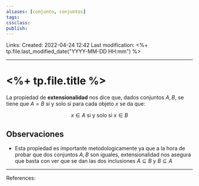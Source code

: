 ```yaml
---
aliases: [conjunto, conjuntos]
tags: 
cssclass: 
publish: 
---
```


Links: 
Created: 2022-04-24 12:42
Last modification: <%+ tp.file.last_modified_date("YYYY-MM-DD HH:mm") %>

---
# <%+ tp.file.title %>
La propiedad de **extensionalidad** nos dice que, dados conjuntos $A, B$, se tiene que $A = B$ si y solo si para cada objeto $x$ se da que:

$$x \in A \text{ si y solo si } x \in B$$

## Observaciones
* Esta propiedad es importante metodologicamente ya que a la hora de probar que dos conjuntos $A, B$ son iguales, extensionalidad nos asegura que basta con ver que se dan las dos inclusiones $A \subseteq B$ y $B \subseteq A$

---
References: 